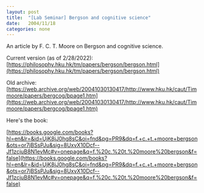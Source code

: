```yaml
---
layout: post
title:  "[Lab Seminar] Bergson and cognitive science"
date:   2004/11/18
categories: none
---
```









An article by F. C. T. Moore on Bergson and cognitive science.

Current version (as of 2/28/2022): [https://philosophy.hku.hk/tm/papers/bergson/bergson.html](https://philosophy.hku.hk/tm/papers/bergson/bergson.html)


Old archive: [https://web.archive.org/web/20041030130417/http://www.hku.hk/caut/Timmoore/papers/bergcog/bpage1.htm](https://web.archive.org/web/20041030130417/http://www.hku.hk/caut/Timmoore/papers/bergcog/bpage1.htm)


Here's the book:


[https://books.google.com/books?hl=en&lr=&id=UjK8jJ0hg8sC&oi=fnd&pg=PR9&dq=f.+c.+t.+moore+bergson&ots=or7jBSsPJu&sig=8UxvX10Dcf--Jf1zcjuB8N1evMc#v=onepage&q=f.%20c.%20t.%20moore%20bergson&f=false](https://books.google.com/books?hl=en&lr=&id=UjK8jJ0hg8sC&oi=fnd&pg=PR9&dq=f.+c.+t.+moore+bergson&ots=or7jBSsPJu&sig=8UxvX10Dcf--Jf1zcjuB8N1evMc#v=onepage&q=f.%20c.%20t.%20moore%20bergson&f=false)



 

